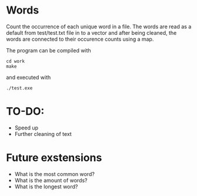 # Words

Count the occurrence of each unique word in a file. The words are read as a default from test/test.txt file in to a vector and after being cleaned, the words are connected to their occurence counts using a map. 

The program can be compiled with

```
cd work
make
```

and executed with 

```
./test.exe
```

# TO-DO: 

* Speed up
* Further cleaning of text 

# Future exstensions

* What is the most common word? 
* What is the amount of words?
* What is the longest word?

